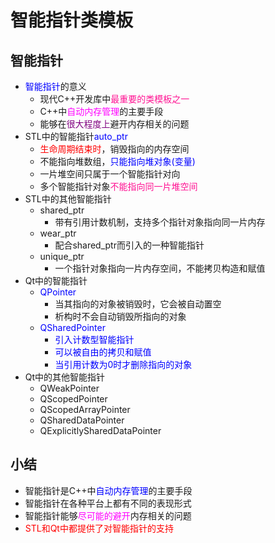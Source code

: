 # 智能指针类模板
## 智能指针
- <font color=blue>智能指针</font>的意义
  - 现代C++开发库中<font color=deeppink>最重要的类模板之一</font>
  - C++中<font color=fuchsia>自动内存管理</font>的主要手段
  - 能够在<font color=purple>很大程度上</font>避开内存相关的问题
- STL中的智能指针<font color=blue>auto_ptr</font>
  - <font color=red>生命周期结束时</font>，销毁指向的内存空间
  - 不能指向堆数组，<font color=blue>只能指向堆对象(变量)</font>
  - 一片堆空间只属于一个智能指针对向
  - 多个智能指针对象<font color=deeppink>不能指向同一片堆空间</font>
- STL中的其他智能指针
  - shared_ptr
    - 带有引用计数机制，支持多个指针对象指向同一片内存
  - wear_ptr
    - 配合shared_ptr而引入的一种智能指针
  - unique_ptr
    - 一个指针对象指向一片内存空间，不能拷贝构造和赋值
- Qt中的智能指针
  - <font color=blue>QPointer</font>
    - 当其指向的对象被销毁时，它会被自动置空
    - 析构时不会自动销毁所指向的对象
  - <font color=blue>QSharedPointer</font>
    - <font color=blue>引入计数型智能指针</font>
    - <font color=blue>可以被自由的拷贝和赋值</font>
    - <font color=blue>当引用计数为0时才删除指向的对象</font>
- Qt中的其他智能指针
  - QWeakPointer
  - QScopedPointer
  - QScopedArrayPointer
  - QSharedDataPointer
  - QExplicitlySharedDataPointer
  
## 小结
- 智能指针是C++中<font color=blue>自动内存管理</font>的主要手段
- 智能指针在各种平台上都有不同的表现形式
- 智能指针能够<font color=fuchsia>尽可能的避开</font>内存相关的问题
- <font color=red>STL和Qt中都提供了对智能指针的支持</font>